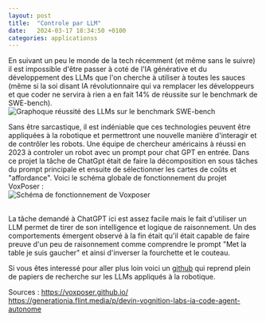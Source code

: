 ```yaml
---
layout: post
title:  "Controle par LLM"
date:   2024-03-17 18:34:50 +0100
categories: applicationss
---
```

<link rel="stylesheet" href="https://picorba.github.io/Rapport-veille-technologique/assets/css/theme_dark.css">
<div class="texte">
En suivant un peu le monde de la tech récemment (et même sans le suivre) il est impossible d'être passer à coté de l'IA générative et du développement des LLMs que l'on cherche à utiliser à toutes les sauces (même si la soi disant IA révolutionnaire qui va remplacer les développeurs et que coder ne servira à rien a en fait 14% de réussite sur le benchmark de SWE-bench). <br>
 <img src="https://picorba.github.io/Rapport-veille-technologique/assets/images/mensonge.png" alt="Graphoque réussité des LLMs sur le benchmark SWE-bench"><br>


Sans être sarcastique, il est indéniable que ces technologies peuvent être appliquées à la robotique et permettront une nouvelle manière d'interagir et de contrôler les robots. Une équipe de chercheur américains à réussi en 2023 à controler un robot avec un prompt pour chat GPT en entrée. Dans ce projet la tâche de ChatGpt était de faire la décomposition en sous tâches du prompt principale et ensuite de sélectionner les cartes de coûts et "affordance". Voici le schéma globale de fonctionnement du projet VoxPoser :
<br>
 <img src="https://picorba.github.io/Rapport-veille-technologique/assets/images/voxposer.png" alt="Schéma de fonctionnement de Voxposer"><br>

<br>
 La tâche demandé à ChatGPT ici est assez facile mais le fait d'utiliser un LLM permet de tirer de son intelligence et logique de raisonnement. Un des comportements émergent observé à la fin était qu'il était capable de faire preuve d'un peu de raisonnement comme comprendre le prompt "Met la table je suis gaucher" et ainsi d'inverser la fourchette et le couteau. <br>

Si vous êtes interessé pour aller plus loin voici un <a href="https://github.com/GT-RIPL/Awesome-LLM-Robotics">github</a> qui reprend plein de papiers de recherche sur les LLMs appliqués à la robotique.


Sources : 
https://voxposer.github.io/
https://generationia.flint.media/p/devin-vognition-labs-ia-code-agent-autonome
</div>